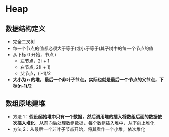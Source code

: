 # Heap

## 数据结构定义

-   完全二叉树
-   每一个节点的值都必须大于等于(或小于等于)其子树中的每一个节点的值
-   从下标 0 开始，节点 i
    -   左节点，2i + 1
    -   右节点, 2(i + 1)
    -   父节点，(i-1)/2
-   **大小为 n 的堆，最后一个非叶子节点，实际也就是最后一个节点的父节点，下标(n-1)/2**

## 数组原地建堆

-   方法 1：**假设起始堆中只有一个数据，然后调用堆的插入将数组后面的数据依次插入堆化**，从前向后处理数组数据，每个数组插入堆中，从下向上堆化
-   方法 2：从最后一个非叶子节点开始，将其看作一个小堆，依次堆化
